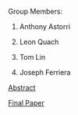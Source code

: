 ﻿Group Members: 

1. Anthony Astorri 

2. Leon Quach 

3. Tom Lin

4. Joseph Ferriera

  
<a href="https://docs.google.com/document/d/1a3WBLxUBQ4ERTDlq7XrF4ax37Qdg0mvyVbjK4p8FvV0/edit?usp=sharing">Abstract</a>



<a href="https://docs.google.com/document/d/1PC9VuAxmoklIShWNpXPB05NnreNw7C3aURQjAYkQQA0/edit?usp=sharing">Final Paper</a>

